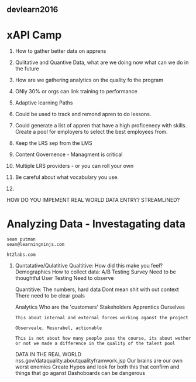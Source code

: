 ## devlearn2016

# xAPI Camp

01. How to gather better data on apprens
02. Qulitative and Quantive Data, what are we doing now what can we do in the future
03. How are we gathering analytics on the quality fo the program
04. ONly 30% or orgs can link training to performance
05. Adaptive learning Paths
06. Could be used to track and remond apren to do lessons.
07. Could generate a list of appren that have a high proficenecy with skills. Create a pool for employers to select the best employees from.

08. Keep the LRS sep from the LMS
09. Content Governence - Managment is critical
10. Multiple LRS providers - or you can roll your own
11. Be careful about what vocabulary you use.
12. 

HOW DO YOU IMPEMENT REAL WORLD DATA ENTRY? STREAMLINED?

# Analyzing Data - Investagating data
	sean putman
	sean@learningninjs.com

	ht2labs.com

01. Quntatative/Qulatitive
	Qualtitive:
		How did this make you feel?
		Demographics
		How to collect data:
			A/B Testing
			Survey
				Need to be thoughtful
			User Testing
				Need to observe 

	Quantitive: The numbers, hard data
		Dont mean shit with out context
		There need to be clear goals

	Analytics
		Who are the 'customers'
			Stakeholders
			Apprentics
			Ourselves

		This about internal and external forces working aganst the project

		Observeale, Mesurabel, actionable

		This is not about how many people pass the course, its about wether or not we made a difference in the quality of the talent pool

	DATA IN THE REAL WORLD
		nss.gov/dataquality.aboutqualityframwork.jsp
		Our brains are our own worst enemies
		Create Hypos and look for both this that confirm and things that go aganst
		Dashoboards can be dangerous




